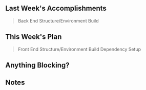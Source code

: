 ## Last Week's Accomplishments

> Back End Structure/Environment Build

## This Week's Plan

> Front End Structure/Environment Build
> Dependency Setup

## Anything Blocking?

## Notes

